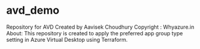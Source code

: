 # avd_demo
Repository for AVD Created by Aavisek Choudhury
Copyright : Whyazure.in
About: This repository is created to apply the preferred app group type setting in Azure Virtual Desktop using Terraform. 
